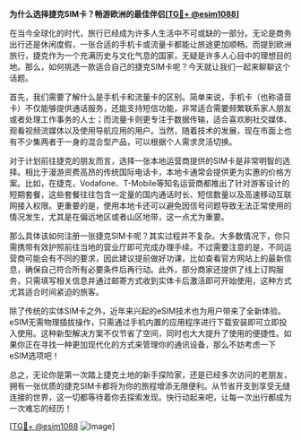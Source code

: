 **为什么选择捷克SIM卡？畅游欧洲的最佳伴侣[[TG💪+ @esim1088](https://t.me/s/esim1088)]**

在当今全球化的时代，旅行已经成为许多人生活中不可或缺的一部分。无论是商务出行还是休闲度假，一张合适的手机卡或流量卡都能让旅途更加顺畅。而提到欧洲旅行，捷克作为一个充满历史与文化气息的国家，无疑是许多人心目中的理想目的地。那么，如何挑选一款适合自己的捷克SIM卡呢？今天就让我们一起来聊聊这个话题。

首先，我们需要了解什么是手机卡和流量卡的区别。简单来说，手机卡（也称语音卡）不仅能够提供通话服务，还能支持短信功能，非常适合需要频繁联系家人朋友或者处理工作事务的人士；而流量卡则更专注于数据传输，适合喜欢刷社交媒体、观看视频流媒体以及使用导航应用的用户。当然，随着技术的发展，现在市面上也有不少集两者于一身的混合型产品，可以根据个人需求灵活切换。

对于计划前往捷克的朋友而言，选择一张本地运营商提供的SIM卡是非常明智的选择。相比于漫游资费高昂的传统国际电话卡，本地卡通常会提供更为实惠的价格方案。比如，在捷克，Vodafone、T-Mobile等知名运营商都推出了针对游客设计的短期套餐，这些套餐往往包含一定量的国内通话时长、短信数量以及高速移动互联网接入权限。更重要的是，使用本地卡还可以避免因信号问题导致无法正常使用的情况发生，尤其是在偏远地区或者山区地带，这一点尤为重要。

那么具体该如何注册一张捷克SIM卡呢？其实过程并不复杂。大多数情况下，你只需携带有效护照前往当地的营业厅即可完成办理手续。不过需要注意的是，不同运营商可能会有不同的要求，因此建议提前做好功课，比如查看官方网站上的最新信息，确保自己符合所有必要条件后再行动。此外，部分商家还提供了线上订购服务，只需填写相关信息并通过邮寄方式收到实体卡后激活即可开始使用，这种方式尤其适合时间紧迫的旅客。

除了传统的实体SIM卡之外，近年来兴起的eSIM技术也为用户带来了全新体验。eSIM无需物理插拔操作，只需通过手机内置的应用程序进行下载安装即可立即投入使用。这种新型解决方案不仅节省了空间，同时也大大提升了使用的便捷性。如果你正在寻找一种更加现代化的方式来管理你的通讯设备，那么不妨考虑一下eSIM选项吧！

总之，无论你是第一次踏上捷克土地的新手探险家，还是已经多次访问的老朋友，拥有一张优质的捷克SIM卡都将为你的旅程增添无限便利。从节省开支到享受无缝连接的世界，这一切都等待着你去探索发现。快行动起来吧，让每一次出行都成为一次难忘的经历！

[[TG💪+ @esim1088](https://t.me/s/esim1088) ![Image](https://i.postimg.cc/4NQfJmqS/Snipaste-2025-05-13-00-14-12.png)]